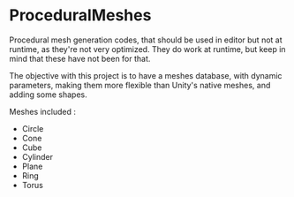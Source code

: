 # ProceduralMeshes
Procedural mesh generation codes, that should be used in editor but not at runtime, as they're not very optimized. They do work at runtime, but keep in mind that these have not been for that.

The objective with this project is to have a meshes database, with dynamic parameters, making them more flexible than Unity's native meshes, and adding some shapes.

Meshes included :
- Circle
- Cone
- Cube
- Cylinder
- Plane
- Ring
- Torus
